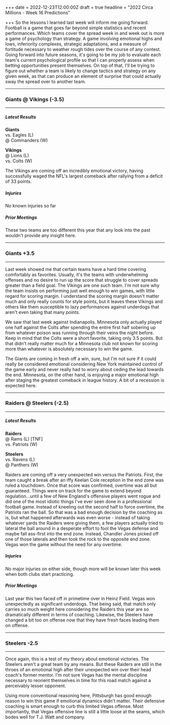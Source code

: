 +++
date = 2022-12-23T12:00:00Z
draft = true
headline = "2022 Circa Millions - Week 16 Predictions"

+++
So the lessons I learned last week will inform me going forward. Football is a game that goes far beyond simple statistics and recent performances. Which teams cover the spread week in and week out is more a game of psychology than strategy. A game involving emotional highs and lows, inferiority complexes, strategic adaptations, and a measure of fortitude necessary to weather rough tides over the course of any contest. Going forward into future seasons, it's going to be my job to evaluate each team's current psychological profile so that I can properly assess when betting opportunities present themselves. On top of that, I'll be trying to figure out whether a team is likely to change tactics and strategy on any given week, as that can produce an element of surprise that could actually sway the spread over to another team.

***

### Giants @ Vikings (-3.5)

***

##### Latest Results

**Giants**  
vs. Eagles (L)  
@ Commanders (W)

**Vikings**  
@ Lions (L)  
vs. Colts (W)

The Vikings are coming off an incredibly emotional victory, having successfully waged the NFL's largest comeback after rallying from a deficit of 33 points.

##### Injuries

No known injuries so far

##### Prior Meetings

These two teams are too different this year that any look into the past wouldn't provide any insight here.

***

### Giants +3.5

***

Last week showed me that certain teams have a hard time covering comfortably as favorites. Usually, it's the teams with underwhelming offenses and no desire to run up the score that struggle to cover spreads greater than a field goal. The Vikings are one such team. I'm not sure why the team insists on performing just well enough to win games, with little regard for scoring margin. I understand the scoring margin doesn't matter much and only really counts for style points, but it leaves these Vikings and others like them susceptible to lazy performances against underdogs that aren't even taking that many points.

We saw that last week against Indianapolis. Minnesota only actually played one half against the Colts after spending the entire first half sobering up from whatever poison was running through their veins the night before. Keep in mind that the Colts were a short favorite, taking only 3.5 points. But that didn't really matter much for a Minnesota club not known for scoring more than whatever is absolutely necessary to win the game.

The Giants are coming in fresh off a win, sure, but I'm not sure if it could really be considered emotional considering New York maintained control of the game early and never really had to worry about ceding the lead towards the end. Minnesota, on the other hand, is enjoying a major emotional high after staging the greatest comeback in league history. A bit of a recession is expected here.

***

### Raiders @ Steelers (-2.5)

***

##### Latest Results

**Raiders**  
@ Rams (L) \[TNF\]  
vs. Patriots (W)

**Steelers**  
vs. Ravens (L)  
@ Panthers (W)

Raiders are coming off a very unexpected win versus the Patriots. First, the team caught a break after an iffy Keelan Cole reception in the end zone was ruled a touchdown. Once that score was confirmed, overtime was all but guaranteed. Things were on track for the game to extend beyond regulation...until a few of New England's offensive players went rogue and did one of the most idiotic things I've ever seen done in a professional football game. Instead of kneeling out the second half to force overtime, the Patriots ran the ball. So that was a bad enough decision by the coaching as is, but what happened afterwards was even worse - instead of taking whatever yards the Raiders were giving them, a few players actually tried to lateral the ball around in a desperate effort to fool the Vegas defense and maybe fall ass-first into the end zone. Instead, Chandler Jones picked off one of those laterals and then took the rock to the opposite end zone. Vegas won the game without the need for any overtime.

##### Injuries

No major injuries on either side, though more will be known later this week when both clubs start practicing.

##### Prior Meetings

Last year this two faced off in primetime over in Heinz Field. Vegas won unexpectedly as significant underdogs. That being said, that match only carries so much weight here considering the Raiders this year are so dramatically different in terms of coaching. Likewise, the Steelers have changed a bit too on offense now that they have fresh faces leading them on offense.

***

### Steelers -2.5

***

Once again, this is a test of my theory about emotional victories. The Steelers aren't a great team by any means. But these Raiders are still in the throes of an emotional high after their unexpected win over their head coach's former mentor. I'm not sure Vegas has the mental discipline necessary to reorient themselves in time for this road match against a perceivably lesser opponent.

Using more conventional reasoning here, Pittsburgh has good enough reason to win this game if emotional dynamics didn't matter. Their defensive coaching is smart enough to curb this limited Vegas offense. Most importantly, that Vegas offensive line is still a little loose at the seams, which bodes well for T.J. Watt and company.